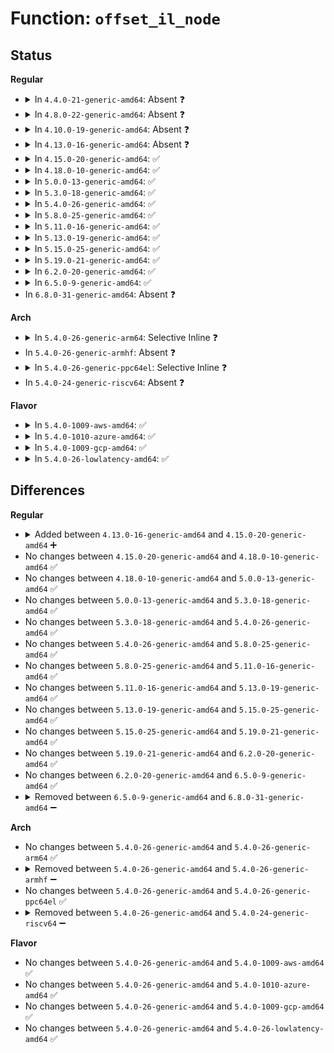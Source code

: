# Function: <code>offset_il_node</code>

## Status
<b>Regular</b>
<ul>
<li>
<details>
<summary>In <code>4.4.0-21-generic-amd64</code>: Absent ❓</summary>

```json
{
  "name": "offset_il_node",
  "collision_type": "Unique Static",
  "inline_type": "Selective",
  "funcs": [
    {
      "addr": 18446744071580814512,
      "name": "offset_il_node",
      "external": false,
      "loc": "mm/mempolicy.c:1734",
      "file": "mm/mempolicy.c",
      "inline": "not declared, inlined",
      "caller_inline": [],
      "caller_func": [
        "mm/mempolicy.c:huge_zonelist",
        "mm/mempolicy.c:alloc_pages_vma",
        "mm/mempolicy.c:mpol_misplaced"
      ]
    }
  ],
  "symbols": [
    {
      "addr": 18446744071580814512,
      "name": "offset_il_node.isra.16",
      "section": ".text",
      "bind": "STB_LOCAL",
      "size": 122
    }
  ]
}
```
</details>
</li>
<li>
<details>
<summary>In <code>4.8.0-22-generic-amd64</code>: Absent ❓</summary>

```json
{
  "name": "offset_il_node",
  "collision_type": "Unique Static",
  "inline_type": "Selective",
  "funcs": [
    {
      "addr": 18446744071580939872,
      "name": "offset_il_node",
      "external": false,
      "loc": "mm/mempolicy.c:1768",
      "file": "mm/mempolicy.c",
      "inline": "not declared, inlined",
      "caller_inline": [],
      "caller_func": [
        "mm/mempolicy.c:mpol_misplaced",
        "mm/mempolicy.c:alloc_pages_vma",
        "mm/mempolicy.c:huge_zonelist"
      ]
    }
  ],
  "symbols": [
    {
      "addr": 18446744071580939872,
      "name": "offset_il_node.isra.22",
      "section": ".text",
      "bind": "STB_LOCAL",
      "size": 146
    }
  ]
}
```
</details>
</li>
<li>
<details>
<summary>In <code>4.10.0-19-generic-amd64</code>: Absent ❓</summary>

```json
{
  "name": "offset_il_node",
  "collision_type": "Unique Static",
  "inline_type": "Selective",
  "funcs": [
    {
      "addr": 18446744071581004256,
      "name": "offset_il_node",
      "external": false,
      "loc": "mm/mempolicy.c:1762",
      "file": "mm/mempolicy.c",
      "inline": "not declared, inlined",
      "caller_inline": [],
      "caller_func": [
        "mm/mempolicy.c:mpol_misplaced",
        "mm/mempolicy.c:alloc_pages_vma",
        "mm/mempolicy.c:huge_zonelist"
      ]
    }
  ],
  "symbols": [
    {
      "addr": 18446744071581004256,
      "name": "offset_il_node.isra.22",
      "section": ".text",
      "bind": "STB_LOCAL",
      "size": 154
    }
  ]
}
```
</details>
</li>
<li>
<details>
<summary>In <code>4.13.0-16-generic-amd64</code>: Absent ❓</summary>

```json
{
  "name": "offset_il_node",
  "collision_type": "Unique Static",
  "inline_type": "Selective",
  "funcs": [
    {
      "addr": 18446744071581051616,
      "name": "offset_il_node",
      "external": false,
      "loc": "mm/mempolicy.c:1686",
      "file": "mm/mempolicy.c",
      "inline": "not declared, inlined",
      "caller_inline": [],
      "caller_func": [
        "mm/mempolicy.c:mpol_misplaced",
        "mm/mempolicy.c:alloc_pages_vma",
        "mm/mempolicy.c:huge_node"
      ]
    }
  ],
  "symbols": [
    {
      "addr": 18446744071581051616,
      "name": "offset_il_node.isra.20",
      "section": ".text",
      "bind": "STB_LOCAL",
      "size": 154
    }
  ]
}
```
</details>
</li>
<li>
<details>
<summary>In <code>4.15.0-20-generic-amd64</code>: ✅</summary>

```c
unsigned int offset_il_node(struct mempolicy * pol, long unsigned int n)
```

```json
{
  "name": "offset_il_node",
  "collision_type": "Unique Static",
  "inline_type": "No",
  "funcs": [
    {
      "addr": 18446744071581162048,
      "name": "offset_il_node",
      "external": false,
      "loc": "mm/mempolicy.c:1743",
      "file": "mm/mempolicy.c",
      "inline": "seen, unknown",
      "caller_inline": [],
      "caller_func": [
        "mm/mempolicy.c:mpol_misplaced",
        "mm/mempolicy.c:alloc_pages_vma",
        "mm/mempolicy.c:huge_node"
      ]
    }
  ],
  "symbols": [
    {
      "addr": 18446744071581162048,
      "name": "offset_il_node",
      "section": ".text",
      "bind": "STB_LOCAL",
      "size": 154
    }
  ]
}
```
</details>
</li>
<li>
<details>
<summary>In <code>4.18.0-10-generic-amd64</code>: ✅</summary>

```c
unsigned int offset_il_node(struct mempolicy * pol, long unsigned int n)
```

```json
{
  "name": "offset_il_node",
  "collision_type": "Unique Static",
  "inline_type": "No",
  "funcs": [
    {
      "addr": 18446744071581305776,
      "name": "offset_il_node",
      "external": false,
      "loc": "mm/mempolicy.c:1800",
      "file": "mm/mempolicy.c",
      "inline": "seen, unknown",
      "caller_inline": [],
      "caller_func": [
        "mm/mempolicy.c:mpol_misplaced",
        "mm/mempolicy.c:alloc_pages_vma",
        "mm/mempolicy.c:huge_node"
      ]
    }
  ],
  "symbols": [
    {
      "addr": 18446744071581305776,
      "name": "offset_il_node",
      "section": ".text",
      "bind": "STB_LOCAL",
      "size": 154
    }
  ]
}
```
</details>
</li>
<li>
<details>
<summary>In <code>5.0.0-13-generic-amd64</code>: ✅</summary>

```c
unsigned int offset_il_node(struct mempolicy * pol, long unsigned int n)
```

```json
{
  "name": "offset_il_node",
  "collision_type": "Unique Static",
  "inline_type": "No",
  "funcs": [
    {
      "addr": 18446744071581397552,
      "name": "offset_il_node",
      "external": false,
      "loc": "mm/mempolicy.c:1840",
      "file": "mm/mempolicy.c",
      "inline": "seen, unknown",
      "caller_inline": [],
      "caller_func": [
        "mm/mempolicy.c:mpol_misplaced",
        "mm/mempolicy.c:alloc_pages_vma",
        "mm/mempolicy.c:huge_node"
      ]
    }
  ],
  "symbols": [
    {
      "addr": 18446744071581397552,
      "name": "offset_il_node",
      "section": ".text",
      "bind": "STB_LOCAL",
      "size": 154
    }
  ]
}
```
</details>
</li>
<li>
<details>
<summary>In <code>5.3.0-18-generic-amd64</code>: ✅</summary>

```c
unsigned int offset_il_node(struct mempolicy * pol, long unsigned int n)
```

```json
{
  "name": "offset_il_node",
  "collision_type": "Unique Static",
  "inline_type": "No",
  "funcs": [
    {
      "addr": 18446744071581501344,
      "name": "offset_il_node",
      "external": false,
      "loc": "mm/mempolicy.c:1886",
      "file": "mm/mempolicy.c",
      "inline": "seen, unknown",
      "caller_inline": [],
      "caller_func": [
        "mm/mempolicy.c:mpol_misplaced",
        "mm/mempolicy.c:alloc_pages_vma",
        "mm/mempolicy.c:huge_node"
      ]
    }
  ],
  "symbols": [
    {
      "addr": 18446744071581501344,
      "name": "offset_il_node",
      "section": ".text",
      "bind": "STB_LOCAL",
      "size": 149
    }
  ]
}
```
</details>
</li>
<li>
<details>
<summary>In <code>5.4.0-26-generic-amd64</code>: ✅</summary>

```c
unsigned int offset_il_node(struct mempolicy * pol, long unsigned int n)
```

```json
{
  "name": "offset_il_node",
  "collision_type": "Unique Static",
  "inline_type": "No",
  "funcs": [
    {
      "addr": 18446744071581565712,
      "name": "offset_il_node",
      "external": false,
      "loc": "mm/mempolicy.c:1888",
      "file": "mm/mempolicy.c",
      "inline": "seen, unknown",
      "caller_inline": [],
      "caller_func": [
        "mm/mempolicy.c:mpol_misplaced",
        "mm/mempolicy.c:alloc_pages_vma",
        "mm/mempolicy.c:huge_node"
      ]
    }
  ],
  "symbols": [
    {
      "addr": 18446744071581565712,
      "name": "offset_il_node",
      "section": ".text",
      "bind": "STB_LOCAL",
      "size": 149
    }
  ]
}
```
</details>
</li>
<li>
<details>
<summary>In <code>5.8.0-25-generic-amd64</code>: ✅</summary>

```c
unsigned int offset_il_node(struct mempolicy * pol, long unsigned int n)
```

```json
{
  "name": "offset_il_node",
  "collision_type": "Unique Static",
  "inline_type": "No",
  "funcs": [
    {
      "addr": 18446744071581775808,
      "name": "offset_il_node",
      "external": false,
      "loc": "mm/mempolicy.c:1985",
      "file": "mm/mempolicy.c",
      "inline": "seen, unknown",
      "caller_inline": [],
      "caller_func": [
        "mm/mempolicy.c:mpol_misplaced",
        "mm/mempolicy.c:alloc_pages_vma",
        "mm/mempolicy.c:huge_node"
      ]
    }
  ],
  "symbols": [
    {
      "addr": 18446744071581775808,
      "name": "offset_il_node",
      "section": ".text",
      "bind": "STB_LOCAL",
      "size": 154
    }
  ]
}
```
</details>
</li>
<li>
<details>
<summary>In <code>5.11.0-16-generic-amd64</code>: ✅</summary>

```c
unsigned int offset_il_node(struct mempolicy * pol, long unsigned int n)
```

```json
{
  "name": "offset_il_node",
  "collision_type": "Unique Static",
  "inline_type": "No",
  "funcs": [
    {
      "addr": 18446744071581823568,
      "name": "offset_il_node",
      "external": false,
      "loc": "mm/mempolicy.c:1960",
      "file": "mm/mempolicy.c",
      "inline": "seen, unknown",
      "caller_inline": [],
      "caller_func": [
        "mm/mempolicy.c:mpol_misplaced",
        "mm/mempolicy.c:alloc_pages_vma",
        "mm/mempolicy.c:huge_node"
      ]
    }
  ],
  "symbols": [
    {
      "addr": 18446744071581823568,
      "name": "offset_il_node",
      "section": ".text",
      "bind": "STB_LOCAL",
      "size": 154
    }
  ]
}
```
</details>
</li>
<li>
<details>
<summary>In <code>5.13.0-19-generic-amd64</code>: ✅</summary>

```c
unsigned int offset_il_node(struct mempolicy * pol, long unsigned int n)
```

```json
{
  "name": "offset_il_node",
  "collision_type": "Unique Static",
  "inline_type": "No",
  "funcs": [
    {
      "addr": 18446744071581855312,
      "name": "offset_il_node",
      "external": false,
      "loc": "mm/mempolicy.c:1974",
      "file": "mm/mempolicy.c",
      "inline": "seen, unknown",
      "caller_inline": [],
      "caller_func": [
        "mm/mempolicy.c:mpol_misplaced",
        "mm/mempolicy.c:alloc_pages_vma",
        "mm/mempolicy.c:huge_node"
      ]
    }
  ],
  "symbols": [
    {
      "addr": 18446744071581855312,
      "name": "offset_il_node",
      "section": ".text",
      "bind": "STB_LOCAL",
      "size": 148
    }
  ]
}
```
</details>
</li>
<li>
<details>
<summary>In <code>5.15.0-25-generic-amd64</code>: ✅</summary>

```c
unsigned int offset_il_node(struct mempolicy * pol, long unsigned int n)
```

```json
{
  "name": "offset_il_node",
  "collision_type": "Unique Static",
  "inline_type": "No",
  "funcs": [
    {
      "addr": 18446744071582148048,
      "name": "offset_il_node",
      "external": false,
      "loc": "mm/mempolicy.c:1871",
      "file": "mm/mempolicy.c",
      "inline": "seen, unknown",
      "caller_inline": [],
      "caller_func": [
        "mm/mempolicy.c:mpol_misplaced",
        "mm/mempolicy.c:alloc_pages_vma",
        "mm/mempolicy.c:huge_node"
      ]
    }
  ],
  "symbols": [
    {
      "addr": 18446744071582148048,
      "name": "offset_il_node",
      "section": ".text",
      "bind": "STB_LOCAL",
      "size": 331
    }
  ]
}
```
</details>
</li>
<li>
<details>
<summary>In <code>5.19.0-21-generic-amd64</code>: ✅</summary>

```c
unsigned int offset_il_node(struct mempolicy * pol, long unsigned int n)
```

```json
{
  "name": "offset_il_node",
  "collision_type": "Unique Static",
  "inline_type": "No",
  "funcs": [
    {
      "addr": 18446744071582603008,
      "name": "offset_il_node",
      "external": false,
      "loc": "mm/mempolicy.c:1940",
      "file": "mm/mempolicy.c",
      "inline": "seen, unknown",
      "caller_inline": [],
      "caller_func": [
        "mm/mempolicy.c:mpol_misplaced",
        "mm/mempolicy.c:vma_alloc_folio",
        "mm/mempolicy.c:huge_node"
      ]
    }
  ],
  "symbols": [
    {
      "addr": 18446744071582603008,
      "name": "offset_il_node",
      "section": ".text",
      "bind": "STB_LOCAL",
      "size": 356
    }
  ]
}
```
</details>
</li>
<li>
<details>
<summary>In <code>6.2.0-20-generic-amd64</code>: ✅</summary>

```c
unsigned int offset_il_node(struct mempolicy * pol, long unsigned int n)
```

```json
{
  "name": "offset_il_node",
  "collision_type": "Unique Static",
  "inline_type": "No",
  "funcs": [
    {
      "addr": 18446744071583123472,
      "name": "offset_il_node",
      "external": false,
      "loc": "mm/mempolicy.c:1955",
      "file": "mm/mempolicy.c",
      "inline": "seen, unknown",
      "caller_inline": [],
      "caller_func": [
        "mm/mempolicy.c:mpol_misplaced",
        "mm/mempolicy.c:vma_alloc_folio",
        "mm/mempolicy.c:huge_node"
      ]
    }
  ],
  "symbols": [
    {
      "addr": 18446744071583123472,
      "name": "offset_il_node",
      "section": ".text",
      "bind": "STB_LOCAL",
      "size": 335
    }
  ]
}
```
</details>
</li>
<li>
<details>
<summary>In <code>6.5.0-9-generic-amd64</code>: ✅</summary>

```c
unsigned int offset_il_node(struct mempolicy * pol, long unsigned int n)
```

```json
{
  "name": "offset_il_node",
  "collision_type": "Unique Static",
  "inline_type": "No",
  "funcs": [
    {
      "addr": 18446744071583333760,
      "name": "offset_il_node",
      "external": false,
      "loc": "mm/mempolicy.c:1966",
      "file": "mm/mempolicy.c",
      "inline": "seen, unknown",
      "caller_inline": [],
      "caller_func": [
        "mm/mempolicy.c:mpol_misplaced",
        "mm/mempolicy.c:vma_alloc_folio",
        "mm/mempolicy.c:huge_node"
      ]
    }
  ],
  "symbols": [
    {
      "addr": 18446744071583333760,
      "name": "offset_il_node",
      "section": ".text",
      "bind": "STB_LOCAL",
      "size": 335
    }
  ]
}
```
</details>
</li>
<li>
In <code>6.8.0-31-generic-amd64</code>: Absent ❓
</li>
</ul>
<b>Arch</b>
<ul>
<li>
<details>
<summary>In <code>5.4.0-26-generic-arm64</code>: Selective Inline ❓</summary>

```c
unsigned int offset_il_node(struct mempolicy * pol, long unsigned int n)
```

```json
{
  "name": "offset_il_node",
  "collision_type": "Unique Static",
  "inline_type": "Selective",
  "funcs": [
    {
      "addr": 18446603336493010264,
      "name": "offset_il_node",
      "external": false,
      "loc": "mm/mempolicy.c:1888",
      "file": "mm/mempolicy.c",
      "inline": "not declared, inlined",
      "caller_inline": [],
      "caller_func": [
        "mm/mempolicy.c:mpol_misplaced",
        "mm/mempolicy.c:alloc_pages_vma",
        "mm/mempolicy.c:huge_node"
      ]
    }
  ],
  "symbols": [
    {
      "addr": 18446603336493010264,
      "name": "offset_il_node",
      "section": ".text",
      "bind": "STB_LOCAL",
      "size": 184
    }
  ]
}
```
</details>
</li>
<li>
In <code>5.4.0-26-generic-armhf</code>: Absent ❓
</li>
<li>
<details>
<summary>In <code>5.4.0-26-generic-ppc64el</code>: Selective Inline ❓</summary>

```c
unsigned int offset_il_node(struct mempolicy * pol, long unsigned int n)
```

```json
{
  "name": "offset_il_node",
  "collision_type": "Unique Static",
  "inline_type": "Selective",
  "funcs": [
    {
      "addr": 13835058055286428624,
      "name": "offset_il_node",
      "external": false,
      "loc": "mm/mempolicy.c:1888",
      "file": "mm/mempolicy.c",
      "inline": "not declared, inlined",
      "caller_inline": [],
      "caller_func": [
        "mm/mempolicy.c:mpol_misplaced",
        "mm/mempolicy.c:alloc_pages_vma",
        "mm/mempolicy.c:huge_node"
      ]
    }
  ],
  "symbols": [
    {
      "addr": 13835058055286428624,
      "name": "offset_il_node",
      "section": ".text",
      "bind": "STB_LOCAL",
      "size": 280
    }
  ]
}
```
</details>
</li>
<li>
In <code>5.4.0-24-generic-riscv64</code>: Absent ❓
</li>
</ul>
<b>Flavor</b>
<ul>
<li>
<details>
<summary>In <code>5.4.0-1009-aws-amd64</code>: ✅</summary>

```c
unsigned int offset_il_node(struct mempolicy * pol, long unsigned int n)
```

```json
{
  "name": "offset_il_node",
  "collision_type": "Unique Static",
  "inline_type": "No",
  "funcs": [
    {
      "addr": 18446744071581534448,
      "name": "offset_il_node",
      "external": false,
      "loc": "mm/mempolicy.c:1888",
      "file": "mm/mempolicy.c",
      "inline": "seen, unknown",
      "caller_inline": [],
      "caller_func": [
        "mm/mempolicy.c:mpol_misplaced",
        "mm/mempolicy.c:alloc_pages_vma",
        "mm/mempolicy.c:huge_node"
      ]
    }
  ],
  "symbols": [
    {
      "addr": 18446744071581534448,
      "name": "offset_il_node",
      "section": ".text",
      "bind": "STB_LOCAL",
      "size": 149
    }
  ]
}
```
</details>
</li>
<li>
<details>
<summary>In <code>5.4.0-1010-azure-amd64</code>: ✅</summary>

```c
unsigned int offset_il_node(struct mempolicy * pol, long unsigned int n)
```

```json
{
  "name": "offset_il_node",
  "collision_type": "Unique Static",
  "inline_type": "No",
  "funcs": [
    {
      "addr": 18446744071581476208,
      "name": "offset_il_node",
      "external": false,
      "loc": "mm/mempolicy.c:1888",
      "file": "mm/mempolicy.c",
      "inline": "seen, unknown",
      "caller_inline": [],
      "caller_func": [
        "mm/mempolicy.c:mpol_misplaced",
        "mm/mempolicy.c:alloc_pages_vma",
        "mm/mempolicy.c:huge_node"
      ]
    }
  ],
  "symbols": [
    {
      "addr": 18446744071581476208,
      "name": "offset_il_node",
      "section": ".text",
      "bind": "STB_LOCAL",
      "size": 149
    }
  ]
}
```
</details>
</li>
<li>
<details>
<summary>In <code>5.4.0-1009-gcp-amd64</code>: ✅</summary>

```c
unsigned int offset_il_node(struct mempolicy * pol, long unsigned int n)
```

```json
{
  "name": "offset_il_node",
  "collision_type": "Unique Static",
  "inline_type": "No",
  "funcs": [
    {
      "addr": 18446744071581525760,
      "name": "offset_il_node",
      "external": false,
      "loc": "mm/mempolicy.c:1888",
      "file": "mm/mempolicy.c",
      "inline": "seen, unknown",
      "caller_inline": [],
      "caller_func": [
        "mm/mempolicy.c:mpol_misplaced",
        "mm/mempolicy.c:alloc_pages_vma",
        "mm/mempolicy.c:huge_node"
      ]
    }
  ],
  "symbols": [
    {
      "addr": 18446744071581525760,
      "name": "offset_il_node",
      "section": ".text",
      "bind": "STB_LOCAL",
      "size": 149
    }
  ]
}
```
</details>
</li>
<li>
<details>
<summary>In <code>5.4.0-26-lowlatency-amd64</code>: ✅</summary>

```c
unsigned int offset_il_node(struct mempolicy * pol, long unsigned int n)
```

```json
{
  "name": "offset_il_node",
  "collision_type": "Unique Static",
  "inline_type": "No",
  "funcs": [
    {
      "addr": 18446744071581591040,
      "name": "offset_il_node",
      "external": false,
      "loc": "mm/mempolicy.c:1888",
      "file": "mm/mempolicy.c",
      "inline": "seen, unknown",
      "caller_inline": [],
      "caller_func": [
        "mm/mempolicy.c:mpol_misplaced",
        "mm/mempolicy.c:alloc_pages_vma",
        "mm/mempolicy.c:huge_node"
      ]
    }
  ],
  "symbols": [
    {
      "addr": 18446744071581591040,
      "name": "offset_il_node",
      "section": ".text",
      "bind": "STB_LOCAL",
      "size": 149
    }
  ]
}
```
</details>
</li>
</ul>

## Differences
<b>Regular</b>
<ul>
<li>
<details>
<summary>Added between <code>4.13.0-16-generic-amd64</code> and <code>4.15.0-20-generic-amd64</code> ➕</summary>

```c
unsigned int offset_il_node(struct mempolicy * pol, long unsigned int n)
```
</details>
</li>
<li>
No changes between <code>4.15.0-20-generic-amd64</code> and <code>4.18.0-10-generic-amd64</code> ✅
</li>
<li>
No changes between <code>4.18.0-10-generic-amd64</code> and <code>5.0.0-13-generic-amd64</code> ✅
</li>
<li>
No changes between <code>5.0.0-13-generic-amd64</code> and <code>5.3.0-18-generic-amd64</code> ✅
</li>
<li>
No changes between <code>5.3.0-18-generic-amd64</code> and <code>5.4.0-26-generic-amd64</code> ✅
</li>
<li>
No changes between <code>5.4.0-26-generic-amd64</code> and <code>5.8.0-25-generic-amd64</code> ✅
</li>
<li>
No changes between <code>5.8.0-25-generic-amd64</code> and <code>5.11.0-16-generic-amd64</code> ✅
</li>
<li>
No changes between <code>5.11.0-16-generic-amd64</code> and <code>5.13.0-19-generic-amd64</code> ✅
</li>
<li>
No changes between <code>5.13.0-19-generic-amd64</code> and <code>5.15.0-25-generic-amd64</code> ✅
</li>
<li>
No changes between <code>5.15.0-25-generic-amd64</code> and <code>5.19.0-21-generic-amd64</code> ✅
</li>
<li>
No changes between <code>5.19.0-21-generic-amd64</code> and <code>6.2.0-20-generic-amd64</code> ✅
</li>
<li>
No changes between <code>6.2.0-20-generic-amd64</code> and <code>6.5.0-9-generic-amd64</code> ✅
</li>
<li>
<details>
<summary>Removed between <code>6.5.0-9-generic-amd64</code> and <code>6.8.0-31-generic-amd64</code> ➖</summary>

```c
unsigned int offset_il_node(struct mempolicy * pol, long unsigned int n)
```
</details>
</li>
</ul>
<b>Arch</b>
<ul>
<li>
No changes between <code>5.4.0-26-generic-amd64</code> and <code>5.4.0-26-generic-arm64</code> ✅
</li>
<li>
<details>
<summary>Removed between <code>5.4.0-26-generic-amd64</code> and <code>5.4.0-26-generic-armhf</code> ➖</summary>

```c
unsigned int offset_il_node(struct mempolicy * pol, long unsigned int n)
```
</details>
</li>
<li>
No changes between <code>5.4.0-26-generic-amd64</code> and <code>5.4.0-26-generic-ppc64el</code> ✅
</li>
<li>
<details>
<summary>Removed between <code>5.4.0-26-generic-amd64</code> and <code>5.4.0-24-generic-riscv64</code> ➖</summary>

```c
unsigned int offset_il_node(struct mempolicy * pol, long unsigned int n)
```
</details>
</li>
</ul>
<b>Flavor</b>
<ul>
<li>
No changes between <code>5.4.0-26-generic-amd64</code> and <code>5.4.0-1009-aws-amd64</code> ✅
</li>
<li>
No changes between <code>5.4.0-26-generic-amd64</code> and <code>5.4.0-1010-azure-amd64</code> ✅
</li>
<li>
No changes between <code>5.4.0-26-generic-amd64</code> and <code>5.4.0-1009-gcp-amd64</code> ✅
</li>
<li>
No changes between <code>5.4.0-26-generic-amd64</code> and <code>5.4.0-26-lowlatency-amd64</code> ✅
</li>
</ul>
